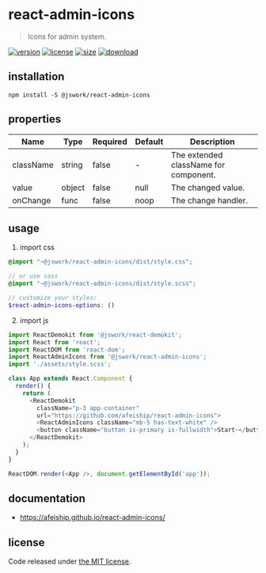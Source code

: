 # react-admin-icons
> Icons for admin system.

[![version][version-image]][version-url]
[![license][license-image]][license-url]
[![size][size-image]][size-url]
[![download][download-image]][download-url]

## installation
```shell
npm install -S @jswork/react-admin-icons
```

## properties
| Name      | Type   | Required | Default | Description                           |
| --------- | ------ | -------- | ------- | ------------------------------------- |
| className | string | false    | -       | The extended className for component. |
| value     | object | false    | null    | The changed value.                    |
| onChange  | func   | false    | noop    | The change handler.                   |


## usage
1. import css
  ```scss
  @import "~@jswork/react-admin-icons/dist/style.css";

  // or use sass
  @import "~@jswork/react-admin-icons/dist/style.scss";

  // customize your styles:
  $react-admin-icons-options: ()
  ```
2. import js
  ```js
  import ReactDemokit from '@jswork/react-demokit';
  import React from 'react';
  import ReactDOM from 'react-dom';
  import ReactAdminIcons from '@jswork/react-admin-icons';
  import './assets/style.scss';

  class App extends React.Component {
    render() {
      return (
        <ReactDemokit
          className="p-3 app-container"
          url="https://github.com/afeiship/react-admin-icons">
          <ReactAdminIcons className="mb-5 has-text-white" />
          <button className="button is-primary is-fullwidth">Start~</button>
        </ReactDemokit>
      );
    }
  }

  ReactDOM.render(<App />, document.getElementById('app'));

  ```

## documentation
- https://afeiship.github.io/react-admin-icons/


## license
Code released under [the MIT license](https://github.com/afeiship/react-admin-icons/blob/master/LICENSE.txt).

[version-image]: https://img.shields.io/npm/v/@jswork/react-admin-icons
[version-url]: https://npmjs.org/package/@jswork/react-admin-icons

[license-image]: https://img.shields.io/npm/l/@jswork/react-admin-icons
[license-url]: https://github.com/afeiship/react-admin-icons/blob/master/LICENSE.txt

[size-image]: https://img.shields.io/bundlephobia/minzip/@jswork/react-admin-icons
[size-url]: https://github.com/afeiship/react-admin-icons/blob/master/dist/react-admin-icons.min.js

[download-image]: https://img.shields.io/npm/dm/@jswork/react-admin-icons
[download-url]: https://www.npmjs.com/package/@jswork/react-admin-icons
